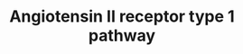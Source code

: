 ---
annotations:
- id: PW:0000003
  parent: signaling pathway
  type: Pathway Ontology
  value: signaling pathway
- id: PW:0000244
  parent: regulatory pathway
  type: Pathway Ontology
  value: angiotensin II signaling pathway
authors:
- Marvin M2
- Khanspers
- RaatsS
- Eweitz
- Egonw
description: angiotensin test
last-edited: 2021-06-09
ndex: f5be5a90-5c73-11ec-b3be-0ac135e8bacf
organisms:
- Homo sapiens
redirect_from:
- /index.php/Pathway:WP5036
- /instance/WP5036
- /instance/WP5036_rr119016
revision: r119016
schema-jsonld:
- '@context': https://schema.org/
  '@id': https://wikipathways.github.io/pathways/WP5036.html
  '@type': Dataset
  creator:
    '@type': Organization
    name: WikiPathways
  description: angiotensin test
  keywords:
  - ACE2
  - ACTA2
  - AGTR1
  - ANG 1-7
  - Angiotensinogen
  - COL1A1
  - COL1A2
  - CTGF
  - F12
  - HIF1A
  - IL11
  - IL11RA
  - IL6ST
  - JUND
  - MAPK1
  - MAS1
  - MKK
  - NOX4
  - PDGFD
  - PTPN11
  - RACK1
  - RAF
  - Ras
  - SMAD3
  - SMAD4
  - SP1
  - TGFB1
  - TGFBR1
  - TGFBR2
  - angiotensin II
  license: CC0
  name: Angiotensin II receptor type 1 pathway
seo: CreativeWork
title: Angiotensin II receptor type 1 pathway
wpid: WP5036
---